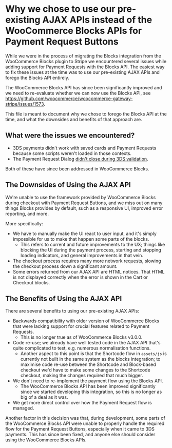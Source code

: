 # Why we chose to use our pre-existing AJAX APIs instead of the WooCommerce Blocks APIs for Payment Request Buttons

While we were in the process of migrating the Blocks integration from the WooCommerce Blocks plugin to Stripe we encountered several issues while adding support for Payment Requests with the Blocks API. The easiest way to fix these issues at the time was to use our pre-existing AJAX APIs and forego the Blocks API entirely.

The WooCommerce Blocks API has since been significantly improved and we need to re-evaluate whether we can now use the Blocks API, see https://github.com/woocommerce/woocommerce-gateway-stripe/issues/1573.

This file is meant to document why we chose to forego the Blocks API at the time, and what the downsides and benefits of that approach are.

## What were the issues we encountered?

-   3DS payments didn't work with saved cards and Payment Requests because some scripts weren't loaded in those contexts.
-   The Payment Request Dialog [didn't close during 3DS validation](https://github.com/woocommerce/woocommerce-gateway-stripe/pull/1467#discussion_r623877272).

Both of these have since been addressed in WooCommerce Blocks.

## The Downsides of Using the AJAX API

We're unable to use the framework provided by WooCommerce Blocks during checkout with Payment Request Buttons, and we miss out on many things Blocks provides by default, such as a responsive UI, improved error reporting, and more.

More specifically:

-   We have to manually make the UI react to user input, and it's simply impossible for us to make that happen some parts of the blocks.
    -   This refers to current and future improvements to the UX; things like blocking the UI during the payment process, starting and stopping loading indicators, and general improvements in that vein.
-   The checkout process requires many more network requests, slowing the checkout process down a significant amount.
-   Some errors returned from our AJAX API are HTML notices. That HTML is not displayed correctly when the error is shown in the Cart or Checkout blocks.

## The Benefits of Using the AJAX API

There are several benefits to using our pre-existing AJAX APIs:

-   Backwards compatibility with older version of WooCommerce Blocks that were lacking support for crucial features related to Payment Requests.
    -   This is no longer true as of WooCommerce Blocks v3.0.0.
-   Code re-use; we already have well tested code in the AJAX API that's quite complicated to test, e.g. numerous normalisation functions.
    -   Another aspect to this point is that the Shortcode flow in `assets/js` is currently not built in the same system as the blocks integration; to maximise code re-use between the Shortcode and Block-based checkout we'd have to make some changes to the Shortcode checkout, making the changes required that much bigger.
-   We don't need to re-implement the payment flow using the Blocks API.
    -   The WooCommerce Blocks API has been improved significantly since we started developing this integration, so this is no longer as big of a deal as it was.
-   We get more direct control over how the Payment Request flow is managed.

Another factor in this decision was that, during development, some parts of the WooCommerce Blocks API were unable to properly handle the required flow for the Payment Request Buttons, especially when it came to 3DS payments. This has since been fixed, and anyone else should consider using the WooCommerce Blocks APIs.
